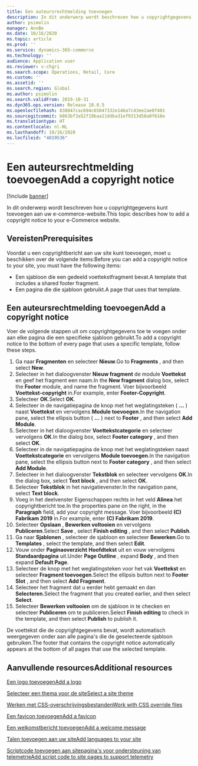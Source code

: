 ```yaml
---
title: Een auteursrechtmelding toevoegen
description: In dit onderwerp wordt beschreven hoe u copyrightgegevens kunt toevoegen aan uw e-commerce-website.
author: psimolin
manager: AnnBe
ms.date: 10/16/2020
ms.topic: article
ms.prod: ''
ms.service: dynamics-365-commerce
ms.technology: ''
audience: Application user
ms.reviewer: v-chgri
ms.search.scope: Operations, Retail, Core
ms.custom: ''
ms.assetid: ''
ms.search.region: Global
ms.author: psimolin
ms.search.validFrom: 2019-10-31
ms.dyn365.ops.version: Release 10.0.5
ms.openlocfilehash: 838047cac694c65047332e146a7c43ee2ae0f401
ms.sourcegitcommit: b063bf3a52f19baa11ddba31ef9313d58a0f610e
ms.translationtype: HT
ms.contentlocale: nl-NL
ms.lasthandoff: 10/16/2020
ms.locfileid: "4019536"
---
```

# <a name="add-a-copyright-notice"></a><span data-ttu-id="9c834-103">Een auteursrechtmelding toevoegen</span><span class="sxs-lookup"><span data-stu-id="9c834-103">Add a copyright notice</span></span>

[!include [banner](includes/banner.md)]

<span data-ttu-id="9c834-104">In dit onderwerp wordt beschreven hoe u copyrightgegevens kunt toevoegen aan uw e-commerce-website.</span><span class="sxs-lookup"><span data-stu-id="9c834-104">This topic describes how to add a copyright notice to your e-Commerce website.</span></span>

## <a name="prerequisites"></a><span data-ttu-id="9c834-105">Vereisten</span><span class="sxs-lookup"><span data-stu-id="9c834-105">Prerequisites</span></span>

<span data-ttu-id="9c834-106">Voordat u een copyrightbericht aan uw site kunt toevoegen, moet u beschikken over de volgende items:</span><span class="sxs-lookup"><span data-stu-id="9c834-106">Before you can add a copyright notice to your site, you must have the following items:</span></span>

- <span data-ttu-id="9c834-107">Een sjabloon die een gedeeld voettekstfragment bevat.</span><span class="sxs-lookup"><span data-stu-id="9c834-107">A template that includes a shared footer fragment.</span></span>
- <span data-ttu-id="9c834-108">Een pagina die die sjabloon gebruikt.</span><span class="sxs-lookup"><span data-stu-id="9c834-108">A page that uses that template.</span></span>

## <a name="add-a-copyright-notice"></a><span data-ttu-id="9c834-109">Een auteursrechtmelding toevoegen</span><span class="sxs-lookup"><span data-stu-id="9c834-109">Add a copyright notice</span></span>

<span data-ttu-id="9c834-110">Voer de volgende stappen uit om copyrightgegevens toe te voegen onder aan elke pagina die een specifieke sjabloon gebruikt.</span><span class="sxs-lookup"><span data-stu-id="9c834-110">To add a copyright notice to the bottom of every page that uses a specific template, follow these steps.</span></span>

1. <span data-ttu-id="9c834-111">Ga naar **Fragmenten** en selecteer **Nieuw**.</span><span class="sxs-lookup"><span data-stu-id="9c834-111">Go to **Fragments** , and then select **New**.</span></span>
1. <span data-ttu-id="9c834-112">Selecteer in het dialoogvenster **Nieuw fragment** de module **Voettekst** en geef het fragment een naam.</span><span class="sxs-lookup"><span data-stu-id="9c834-112">In the **New fragment** dialog box, select the **Footer** module, and name the fragment.</span></span> <span data-ttu-id="9c834-113">Voer bijvoorbeeld **Voettekst-copyright** in.</span><span class="sxs-lookup"><span data-stu-id="9c834-113">For example, enter **Footer-Copyright**.</span></span>
1. <span data-ttu-id="9c834-114">Selecteer **OK**.</span><span class="sxs-lookup"><span data-stu-id="9c834-114">Select **OK**.</span></span>
1. <span data-ttu-id="9c834-115">Selecteer in de navigatiepagina de knop met het weglatingsteken ( **...** ) naast **Voettekst** en vervolgens **Module toevoegen**.</span><span class="sxs-lookup"><span data-stu-id="9c834-115">In the navigation pane, select the ellipsis button ( **...** ) next to **Footer** , and then select **Add Module**.</span></span>
1. <span data-ttu-id="9c834-116">Selecteer in het dialoogvenster **Voettekstcategorie** en selecteer vervolgens **OK**.</span><span class="sxs-lookup"><span data-stu-id="9c834-116">In the dialog box, select **Footer category** , and then select **OK**.</span></span>
1. <span data-ttu-id="9c834-117">Selecteer in de navigatiepagina de knop met het weglatingsteken naast **Voettekstcategorie** en vervolgens **Module toevoegen**.</span><span class="sxs-lookup"><span data-stu-id="9c834-117">In the navigation pane, select the ellipsis button next to **Footer category** , and then select **Add Module**.</span></span>
1. <span data-ttu-id="9c834-118">Selecteer in het dialoogvenster **Tekstblok** en selecteer vervolgens **OK**.</span><span class="sxs-lookup"><span data-stu-id="9c834-118">In the dialog box, select **Text block** , and then select **OK**.</span></span>
1. <span data-ttu-id="9c834-119">Selecteer **Tekstblok** in het navigatievenster.</span><span class="sxs-lookup"><span data-stu-id="9c834-119">In the navigation pane, select **Text block**.</span></span>
1. <span data-ttu-id="9c834-120">Voeg in het deelvenster Eigenschappen rechts in het veld **Alinea** het copyrightbericht toe.</span><span class="sxs-lookup"><span data-stu-id="9c834-120">In the properties pane on the right, in the **Paragraph** field, add your copyright message.</span></span> <span data-ttu-id="9c834-121">Voer bijvoorbeeld **(C) Fabrikam 2019** in.</span><span class="sxs-lookup"><span data-stu-id="9c834-121">For example, enter **(C) Fabrikam 2019**.</span></span>
1. <span data-ttu-id="9c834-122">Selecteer **Opslaan** , **Bewerken voltooien** en vervolgens **Publiceren**.</span><span class="sxs-lookup"><span data-stu-id="9c834-122">Select **Save** , select **Finish editing** , and then select **Publish**.</span></span>
1. <span data-ttu-id="9c834-123">Ga naar **Sjablonen** , selecteer de sjabloon en selecteer **Bewerken**.</span><span class="sxs-lookup"><span data-stu-id="9c834-123">Go to **Templates** , select the template, and then select **Edit**.</span></span>
1. <span data-ttu-id="9c834-124">Vouw onder **Paginaoverzicht** **Hoofdtekst** uit en vouw vervolgens **Standaardpagina** uit.</span><span class="sxs-lookup"><span data-stu-id="9c834-124">Under **Page Outline** , expand **Body** , and then expand **Default Page**.</span></span>
1. <span data-ttu-id="9c834-125">Selecteer de knop met het weglatingsteken voor het vak **Voettekst** en selecteer **Fragment toevoegen**.</span><span class="sxs-lookup"><span data-stu-id="9c834-125">Select the ellipsis button next to **Footer Slot** , and then select **Add Fragment**.</span></span>
1. <span data-ttu-id="9c834-126">Selecteer het fragment dat u eerder hebt gemaakt en dan **Selecteren.**</span><span class="sxs-lookup"><span data-stu-id="9c834-126">Select the fragment that you created earlier, and then select **Select**.</span></span>
1. <span data-ttu-id="9c834-127">Selecteer **Bewerken voltooien** om de sjabloon in te checken en selecteer **Publiceren** om te publiceren.</span><span class="sxs-lookup"><span data-stu-id="9c834-127">Select **Finish editing** to check in the template, and then select **Publish** to publish it.</span></span>

<span data-ttu-id="9c834-128">De voettekst die de copyrightgegevens bevat, wordt automatisch weergegeven onder aan alle pagina's die de geselecteerde sjabloon gebruiken.</span><span class="sxs-lookup"><span data-stu-id="9c834-128">The footer that contains the copyright notice automatically appears at the bottom of all pages that use the selected template.</span></span>

## <a name="additional-resources"></a><span data-ttu-id="9c834-129">Aanvullende resources</span><span class="sxs-lookup"><span data-stu-id="9c834-129">Additional resources</span></span>

[<span data-ttu-id="9c834-130">Een logo toevoegen</span><span class="sxs-lookup"><span data-stu-id="9c834-130">Add a logo</span></span>](add-logo.md)

[<span data-ttu-id="9c834-131">Selecteer een thema voor de site</span><span class="sxs-lookup"><span data-stu-id="9c834-131">Select a site theme</span></span>](select-site-theme.md)

[<span data-ttu-id="9c834-132">Werken met CSS-overschrijvingsbestanden</span><span class="sxs-lookup"><span data-stu-id="9c834-132">Work with CSS override files</span></span>](css-override-files.md)

[<span data-ttu-id="9c834-133">Een favicon toevoegen</span><span class="sxs-lookup"><span data-stu-id="9c834-133">Add a favicon</span></span>](add-favicon.md)

[<span data-ttu-id="9c834-134">Een welkomstbericht toevoegen</span><span class="sxs-lookup"><span data-stu-id="9c834-134">Add a welcome message</span></span>](add-welcome-message.md)

[<span data-ttu-id="9c834-135">Talen toevoegen aan uw site</span><span class="sxs-lookup"><span data-stu-id="9c834-135">Add languages to your site</span></span>](add-languages-to-site.md)

[<span data-ttu-id="9c834-136">Scriptcode toevoegen aan sitepagina's voor ondersteuning van telemetrie</span><span class="sxs-lookup"><span data-stu-id="9c834-136">Add script code to site pages to support telemetry</span></span>](add-telemetry.md)

